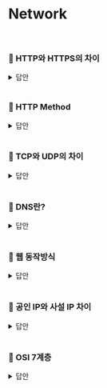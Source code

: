 # Network
<br>

### 📌 HTTP와 HTTPS의 차이
<details>
   <summary> 답안 </summary>
<br />

- HTTP는 정보를 주고 받기 위해 사용되는 프로토콜입니다. HTTP는 평문 데이터를 전송하기 때문에 HTTP로 비밀번호나 주민번호 등 중요한 정보를 주고 받으면 제 3자에 의해 조회될 수 있습니다. 이러한 문제를 해결하기 위해 HTTP에 암호화를 추가한 것이 HTTPS 입니다. 
- HTTPS는 암호화 및 인증이 있는 HTTP입니다. HTTPS는 TLS(SSL)를 사용하여 일반 HTTP 요청과 응답을 암호화하고 해당 요청과 응답에 디지털 서명을 합니다.

  <details>
   <summary> <strong> TLS란? </strong> </summary>
  <br />
     
  - TLS(전송 보안 계층)은 SSL이라는 암호화 프로토콜에서 발전한 것입니다. 
    인터넷 커뮤니케이션을 위한 개인 정보와 데이터 보안을 용이하게 하기 위해 설계된 보안 프로토콜 입니다.
  </details>
  <br>
  
</details>
<br>

### 📌 HTTP Method
<details>
   <summary> 답안 </summary>
<br />

- http method란 클라이언트가 서버한테 주어진 리소스를 가지고 수행해야 할 동작을 지정하여 요청(request)을 보내는 방식입니다.
  http method 종류는 `GET`, `POST`, `PUT`, `DELETE`, `PATCH`가 있습니다. <br>
  <br>
  - `GET`과 `POST`의 차이 : `GET`은 리소스를 조회할 때 사용하며, `POST`는 전달한 데이터의 처리/ 리소스 생성을 요청할 때 사용되는 메서드입니다.
  - `POST`와 `PUT`, `PATCH`의 차이 : `POST`는 주로 리소스를 생성하는데 사용되며, `PUT`은 리소스를 대체(수정)하거나 해당 리소스가 없으면 새로 생성 시켜주며,
     `PATCH`는 리소스의 일부분 변경을 위해 사용합니다. (PUT : 리소스 덮어쓰기 (전체 변경), PATCH : 리소스 일부 변경)
</details>
<br>

### 📌 TCP와 UDP의 차이
<details>
   <summary> 답안 </summary>
<br />

- TCP는 연결형 프로토콜로 3-way-handshaking 과정을 통해 연결을 설정합니다. 그렇기 때문에 높은 신뢰성을 보장하지만, 속도가 비교적 느리다는 단점이 있습니다.
- UDP 비연결형 프로토콜로 3-way-handshaking을 사용하지 않기 때문에 신뢰성이 떨어진다는 단점이 있습니다. 하지만 수신 여부를 확인하지 않기 때문에 속도가 빠르다는 장점이 있습니다.
- TCP는 신뢰성이 중요한 파일 교환 같은 경우에 쓰이고, UDP는 실시간성이 중요한 스트리밍에 자주 사용됩니다.

</details>
<br>

### 📌 DNS란?
<details>
   <summary> 답안 </summary>
<br />

- DNS(Domain Name System)은 사용자에게 친숙한 도메인 이름을 컴퓨터가 네트워크에서
  서로 식별하는데 사용하는 인터넷 프로토콜(IP) 주소로 변환해주는 시스템입니다. 

</details>
<br>

### 📌 웹 동작방식
<details>
   <summary> 답안 </summary>
<br />

1. 사용자가 브라우저를 통해 URL을 입력합니다.
2. 브라우저는 DNS를 통해 해당 서버의 진짜 주소를 찾아옵니다.
3. HTTP 프로토콜을 통해 HTTP 요청 메세지를 작성합니다.
4. 클라이언트와 서버의 TCP/IP 연결을 통해 해당 서버로 HTTP 요청 메세지를 전달합니다.
5. HTTP 요청 메세지를 전달받은 서버는 그에 해당하는 HTTP 응답 메세지를 작성합니다.
6. TCP/IP를 통해 클라이언트에게 HTTP 응답 메세지를 전달합니다.
7. 전달받은 HTTP 응답 메세지는 웹페이지 데이터로 변환하고, 브라우저에 의해 출력되어 사용자가 볼 수 있게 됩니다.

</details>
<br>

### 📌 공인 IP와 사설 IP 차이
<details>
   <summary> 답안 </summary>
<br />

- 공인 IP는 전세계에서 유일한 IP로 ISP(인터넷 서비스 공급자)가 제공하는 IP 주소입니다. 공인 IP는 외부에 공개되어 있어
  인터넷에 연결된 다른 장비로부터 접근이 가능하기 때문에 방화벽 등과 같은 보안 설정을 해주어야 합니다.<br>
  사설 IP는 어떤 네트웨크 안에서 사용되는 IP 주소로, IPv4 부족으로 인해 모든 네트워크가 공인 IP를 사용하는 것은 불가능 하기 때문에
  네트워크 안에서 라우터로 할당받는 가상의 주소이며 별도의 설정 없이는 접근이 불가능합니다.

</details>
<br>

### 📌 OSI 7계층
<details>
   <summary> 답안 </summary>
<br />

- 7 계층(응용 계층) : 사용자와 직접 상호작용하는 응용 프로그램들이 포함된 계층
- 6 계층(표현 계층) : 데이터의 형식(Format)을 정의하는 계층
- 5 계층(세션 계층) : 컴퓨터끼리 통신을 하기 위해 세션을 만드는 계층
- 4 계층(전송 계층) : 최종 수신 프로세스로 데이터의 전송을 담당하는 계층
- 3 계층(네트워크 계층) : 패킷을 목적지까지 가장 빠른길로 전송하기 위한 계층
- 2 계층(데이터링크 계층) : 데이터의 물리적인 전송과 에러 검출, 흐름을 담당하는 계층
- 1 계층(물리 계층) : 데이터를 전기 신호로 바꾸어주는 계층

</details>
<br>
